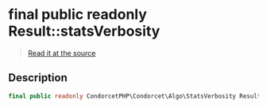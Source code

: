 # final public readonly Result::statsVerbosity

> [Read it at the source](https://github.com/julien-boudry/Condorcet/blob/master/src/Result.php#L22)

## Description    

```php
final public readonly CondorcetPHP\Condorcet\Algo\StatsVerbosity Result->statsVerbosity 
```


    